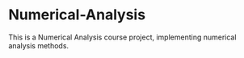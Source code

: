 # Numerical-Analysis
This is a Numerical Analysis course project, implementing numerical analysis methods.
